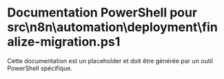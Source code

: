 # Documentation PowerShell pour src\n8n\automation\deployment\finalize-migration.ps1

Cette documentation est un placeholder et doit être générée par un outil PowerShell spécifique.
